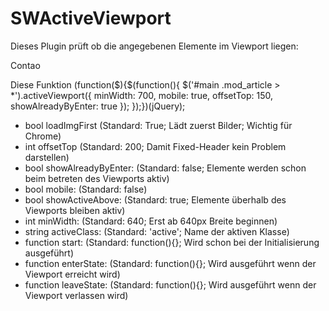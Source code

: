 SWActiveViewport
================

Dieses Plugin prüft ob die angegebenen Elemente im Viewport liegen:

Contao

Diese Funktion 
(function($){$(function(){
	$('#main .mod_article > *').activeViewport({
	minWidth: 700,
	mobile: true,
	offsetTop: 150,
	showAlreadyByEnter: true
});
});})(jQuery);

- bool loadImgFirst (Standard: True; Lädt zuerst Bilder; Wichtig für Chrome)
- int offsetTop (Standard: 200; Damit Fixed-Header kein Problem darstellen)
- bool showAlreadyByEnter: (Standard: false; Elemente werden schon beim betreten des Viewports aktiv)
- bool mobile: (Standard: false)
- bool showActiveAbove: (Standard: true; Elemente überhalb des Viewports bleiben aktiv)
- int minWidth: (Standard: 640; Erst ab 640px Breite beginnen)
- string activeClass: (Standard: 'active'; Name der aktiven Klasse)
- function start: (Standard: function(){}; Wird schon bei der Initialisierung ausgeführt)
- function enterState: (Standard: function(){}; Wird ausgeführt wenn der Viewport erreicht wird)
- function leaveState: (Standard: function(){}; Wird ausgeführt wenn der Viewport verlassen wird)